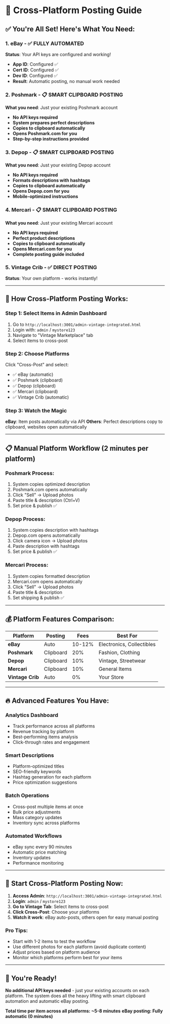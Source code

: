 # 🚀 Cross-Platform Posting Guide

## ✅ You're All Set! Here's What You Need:

### **1. eBay - ✅ FULLY AUTOMATED**
**Status**: Your API keys are configured and working!
- **App ID**: Configured ✅
- **Cert ID**: Configured ✅  
- **Dev ID**: Configured ✅
- **Result**: Automatic posting, no manual work needed

### **2. Poshmark - 📋 SMART CLIPBOARD POSTING**
**What you need**: Just your existing Poshmark account
- **No API keys required**
- **System prepares perfect descriptions**
- **Copies to clipboard automatically**
- **Opens Poshmark.com for you**
- **Step-by-step instructions provided**

### **3. Depop - 📋 SMART CLIPBOARD POSTING**
**What you need**: Just your existing Depop account
- **No API keys required**
- **Formats descriptions with hashtags**
- **Copies to clipboard automatically**
- **Opens Depop.com for you**
- **Mobile-optimized instructions**

### **4. Mercari - 📋 SMART CLIPBOARD POSTING**
**What you need**: Just your existing Mercari account
- **No API keys required**
- **Perfect product descriptions**
- **Copies to clipboard automatically**
- **Opens Mercari.com for you**
- **Complete posting guide included**

### **5. Vintage Crib - ✅ DIRECT POSTING**
**Status**: Your own platform - works instantly!

---

## 🎯 **How Cross-Platform Posting Works:**

### **Step 1: Select Items in Admin Dashboard**
1. Go to `http://localhost:3001/admin-vintage-integrated.html`
2. Login with: `admin` / `mystore123`
3. Navigate to "Vintage Marketplace" tab
4. Select items to cross-post

### **Step 2: Choose Platforms**
Click "Cross-Post" and select:
- ✅ eBay (automatic)
- ✅ Poshmark (clipboard)  
- ✅ Depop (clipboard)
- ✅ Mercari (clipboard)
- ✅ Vintage Crib (automatic)

### **Step 3: Watch the Magic**
**eBay**: Item posts automatically via API
**Others**: Perfect descriptions copy to clipboard, websites open automatically

---

## 📋 **Manual Platform Workflow (2 minutes per platform)**

### **Poshmark Process:**
1. System copies optimized description
2. Poshmark.com opens automatically  
3. Click "Sell" → Upload photos
4. Paste title & description (Ctrl+V)
5. Set price & publish ✅

### **Depop Process:**
1. System copies description with hashtags
2. Depop.com opens automatically
3. Click camera icon → Upload photos  
4. Paste description with hashtags
5. Set price & publish ✅

### **Mercari Process:**
1. System copies formatted description
2. Mercari.com opens automatically
3. Click "Sell" → Upload photos
4. Paste title & description
5. Set shipping & publish ✅

---

## 💰 **Platform Features Comparison:**

| Platform | Posting | Fees | Best For |
|----------|---------|------|----------|
| **eBay** | Auto | 10-12% | Electronics, Collectibles |
| **Poshmark** | Clipboard | 20% | Fashion, Clothing |  
| **Depop** | Clipboard | 10% | Vintage, Streetwear |
| **Mercari** | Clipboard | 10% | General Items |
| **Vintage Crib** | Auto | 0% | Your Store |

---

## 🔥 **Advanced Features You Have:**

### **Analytics Dashboard**
- Track performance across all platforms
- Revenue tracking by platform
- Best-performing items analysis
- Click-through rates and engagement

### **Smart Descriptions**
- Platform-optimized titles
- SEO-friendly keywords
- Hashtag generation for each platform
- Price optimization suggestions

### **Batch Operations**
- Cross-post multiple items at once
- Bulk price adjustments
- Mass category updates
- Inventory sync across platforms

### **Automated Workflows**
- eBay sync every 90 minutes
- Automatic price matching
- Inventory updates
- Performance monitoring

---

## 🚀 **Start Cross-Platform Posting Now:**

1. **Access Admin**: `http://localhost:3001/admin-vintage-integrated.html`
2. **Login**: `admin` / `mystore123`
3. **Go to Vintage Tab**: Select items to cross-post
4. **Click Cross-Post**: Choose your platforms
5. **Watch it work**: eBay auto-posts, others open for easy manual posting

### **Pro Tips:**
- Start with 1-2 items to test the workflow
- Use different photos for each platform (avoid duplicate content)
- Adjust prices based on platform audience
- Monitor which platforms perform best for your items

---

## 🎯 **You're Ready!**
**No additional API keys needed** - just your existing accounts on each platform. The system does all the heavy lifting with smart clipboard automation and automatic eBay posting.

**Total time per item across all platforms: ~5-8 minutes**
**eBay posting: Fully automatic (0 minutes)**